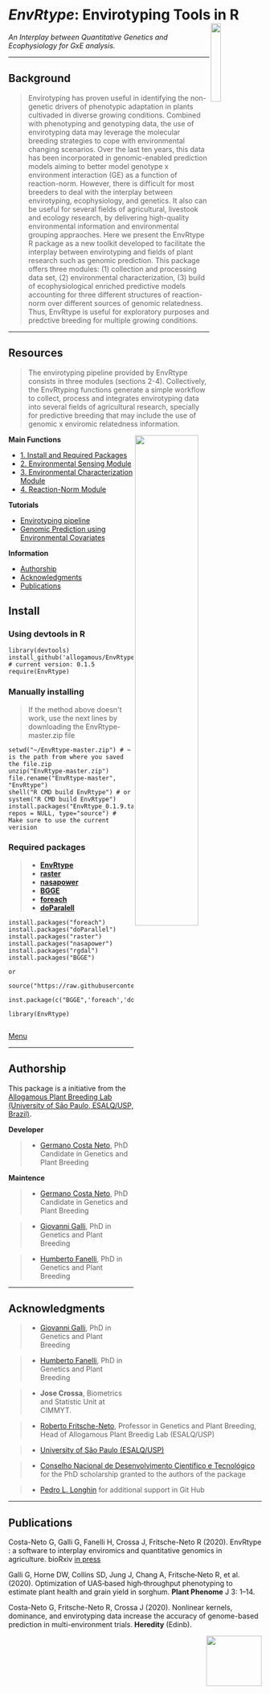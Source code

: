 
# *EnvRtype*: Envirotyping Tools in R <img align="right" src="/fig/logo3_300.png" width="20%" height="20%">

*An Interplay between Quantitative Genetics and Ecophysiology for GxE analysis.*

<div id="menu" />
  
  ---------------------------------------------
  
  ## Background
  
  > Envirotyping has proven useful in identifying the non-genetic drivers of phenotypic adaptation in plants cultivaded in diverse growing conditions. Combined with phenotyping and genotyping data, the use of envirotyping data may leverage the molecular breeding strategies to cope with environmental changing scenarios. Over the last ten years, this data has been incorporated in genomic-enabled prediction models aiming to better model genotype x environment interaction (GE) as a function of reaction-norm. However, there is difficult for most breeders to deal with the interplay between envirotyping, ecophysiology, and genetics. 
> It also can be useful for several fields of agricultural, livestook and ecology research, by delivering high-quality environmental information and environmental grouping appraoches.
> Here we present the EnvRtype R package as a new toolkit developed to facilitate the interplay between envirotyping and fields of plant research such as genomic prediction. This package offers three modules: (1) collection and processing data set, (2) environmental characterization, (3) build of ecophysiological enriched predictive models accounting for three different structures of reaction-norm over different sources of genomic relatedness. Thus, EnvRtype is useful for exploratory purposes and predctive breeding for multiple growing conditions.

<div id="menu" />
  
  ---------------------------------------------
  ## Resources
  
  > The envirotyping pipeline provided by EnvRtype consists in three modules (sections 2-4). Collectively, the EnvRtyping functions generate a simple workflow to collect, process and integrates envirotyping data into several fields of agricultural research, specially for predictive breeding that may include the use of genomic x enviromic relatedness information.
  
  <img align="right" src="/fig/workflow.png" width="50%" height="50%">
  
  
  **Main Functions**

* [1. Install and Required Packages](#Instal)
* [2. Environmental Sensing Module](https://github.com/allogamous/EnvRtype/blob/master/Module1.md)
* [3. Environmental Characterization Module](https://github.com/allogamous/EnvRtype/blob/master/Module2.md)
* [4. Reaction-Norm Module](https://github.com/allogamous/EnvRtype/blob/master/Module3.md)

**Tutorials**

* [Envirotyping pipeline](https://github.com/allogamous/EnvRtype/blob/master/Enviromic_pipeline.md)
* [Genomic Prediction using Environmental Covariates](https://github.com/allogamous/EnvRtype/blob/master/Genomic%20Prediction.md)

**Information**
* [Authorship](#P4)
* [Acknowledgments](#P5)
* [Publications](#P6)


              
<div id="Instal" />
                
## Install

### Using devtools in R

```{r}
library(devtools)
install_github('allogamous/EnvRtype') # current version: 0.1.5
require(EnvRtype)
  ```
### Manually installing

> If the method above doesn't work, use the next lines by downloading the EnvRtype-master.zip file

```{r}
setwd("~/EnvRtype-master.zip") # ~ is the path from where you saved the file.zip
unzip("EnvRtype-master.zip") 
file.rename("EnvRtype-master", "EnvRtype") 
shell("R CMD build EnvRtype") # or system("R CMD build EnvRtype")
install.packages("EnvRtype_0.1.9.tar.gz", repos = NULL, type="source") # Make sure to use the current verision
```
 
 ### Required packages
 
> * **[EnvRtype](https://github.com/allogamous/EnvRtype)** 
> * **[raster](https://CRAN.R-project.org/package=raster)** 
> * **[nasapower](https://github.com/ropensci/nasapower)** 
> * **[BGGE](https://github.com/italo-granato/BGGE)**
> * **[foreach](https://github.com/cran/foreach)**
> * **[doParalell](https://github.com/cran/doparallel)**
                
```{r}
install.packages("foreach")
install.packages("doParallel")
install.packages("raster")
install.packages("nasapower")
install.packages("rgdal")
install.packages("BGGE")
              
or
              
source("https://raw.githubusercontent.com/gcostaneto/Funcoes_naive/master/instpackage.R");
              
inst.package(c("BGGE",'foreach','doParalell','raster','rgdal','nasapower'));

library(EnvRtype)
              
```
<!-- toc -->
[Menu](#menu)
                  
 <div id="P1" />
  
------------------------------------------------------------

## Authorship

This package is a initiative from the [Allogamous Plant Breeding Lab (University of São Paulo, ESALQ/USP, Brazil)](http://www.genetica.esalq.usp.br/en/lab/allogamous-plant-breeding-laboratory).

**Developer**

> * [Germano Costa Neto](https://github.com/gcostaneto), PhD Candidate in Genetics and Plant Breeding


**Maintence**

> * [Germano Costa Neto](https://github.com/gcostaneto), PhD Candidate in Genetics and Plant Breeding

> * [Giovanni Galli](https://github.com/giovannigalli), PhD in Genetics and Plant Breeding

> * [Humberto Fanelli](https://github.com/humbertofanelli), PhD in Genetics and Plant Breeding


<div id="P5" />

------------------------------------------------------------

## Acknowledgments

> * [Giovanni Galli](https://github.com/giovannigalli), PhD in Genetics and Plant Breeding

> * [Humberto Fanelli](https://github.com/humbertofanelli), PhD in Genetics and Plant Breeding

> * **Jose Crossa**, Biometrics and Statistic Unit at CIMMYT.

> * [Roberto Fritsche-Neto](roberto.neto@usp.br), Professor in Genetics and Plant Breeding, Head of Allogamous Plant Breedig Lab (ESALQ/USP)

> * [University of São Paulo (ESALQ/USP)](https://www.esalq.usp.br/)

> * [Conselho Nacional de Desenvolvimento Científico e Tecnológico](http://www.cnpq.br/) for the PhD scholarship granted to the authors of the package

> * [Pedro L. Longhin](https://github.com/pedro-longhin) for additional support in Git Hub

<div id="P6" />

------------------------------------------------------------

## Publications


Costa-Neto G, Galli G, Fanelli H, Crossa J, Fritsche-Neto R (2020). EnvRtype : a software to interplay enviromics and quantitative genomics in agriculture. bioRxiv [in press](https://www.biorxiv.org/content/10.1101/2020.10.14.339705v1)

Galli G, Horne DW, Collins SD, Jung J, Chang A, Fritsche‐Neto R, et al. (2020). Optimization of UAS‐based high‐throughput phenotyping to estimate plant health and grain yield in sorghum. **Plant Phenome** J 3: 1–14.

Costa-Neto G, Fritsche-Neto R, Crossa J (2020). Nonlinear kernels, dominance, and envirotyping data increase the accuracy of genome-based prediction in multi-environment trials. **Heredity** (Edinb).

              



<img align="right" width="110" height="100" src="/fig/logo_alogamas.png">


<div id="menu" />
